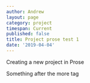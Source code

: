 ```yaml
---
author: Andrew
layout: page
category: project
timespan: Current
published: false
title: Project prose test 1
date: '2019-04-04'
---
```

Creating a new project in Prose

<!-- more -->

Something after the more tag